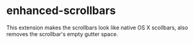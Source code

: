 # enhanced-scrollbars

This extension makes the scrollbars look like native OS X scollbars, also removes the scrollbar's empty gutter space.
